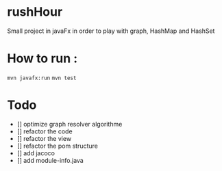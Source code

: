 # rushHour
Small project in javaFx in order to play with graph, HashMap and HashSet

# How to run :
 ````mvn javafx:run````
 ````mvn test````

# Todo
  - [] optimize graph resolver algorithme
  - [] refactor the code
  - [] refactor the view
  - [] refactor the pom structure
  - [] add jacoco
  - [] add module-info.java
